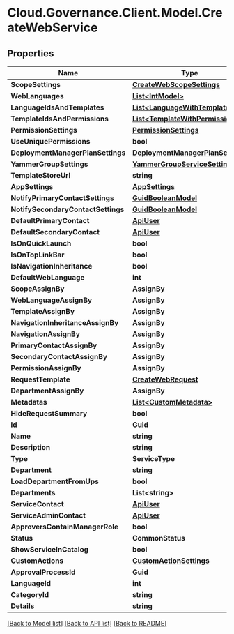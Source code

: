 # Cloud.Governance.Client.Model.CreateWebService
## Properties

Name | Type | Description | Notes
------------ | ------------- | ------------- | -------------
**ScopeSettings** | [**CreateWebScopeSettings**](CreateWebScopeSettings.md) |  | [optional] 
**WebLanguages** | [**List&lt;IntModel&gt;**](IntModel.md) |  | [optional] 
**LanguageIdsAndTemplates** | [**List&lt;LanguageWithTemplates&gt;**](LanguageWithTemplates.md) |  | [optional] 
**TemplateIdsAndPermissions** | [**List&lt;TemplateWithPermissions&gt;**](TemplateWithPermissions.md) |  | [optional] 
**PermissionSettings** | [**PermissionSettings**](PermissionSettings.md) |  | [optional] 
**UseUniquePermissions** | **bool** |  | [optional] 
**DeploymentManagerPlanSettings** | [**DeploymentManagerPlanSettings**](DeploymentManagerPlanSettings.md) |  | [optional] 
**YammerGroupSettings** | [**YammerGroupServiceSettings**](YammerGroupServiceSettings.md) |  | [optional] 
**TemplateStoreUrl** | **string** |  | [optional] 
**AppSettings** | [**AppSettings**](AppSettings.md) |  | [optional] 
**NotifyPrimaryContactSettings** | [**GuidBooleanModel**](GuidBooleanModel.md) |  | [optional] 
**NotifySecondaryContactSettings** | [**GuidBooleanModel**](GuidBooleanModel.md) |  | [optional] 
**DefaultPrimaryContact** | [**ApiUser**](ApiUser.md) |  | [optional] 
**DefaultSecondaryContact** | [**ApiUser**](ApiUser.md) |  | [optional] 
**IsOnQuickLaunch** | **bool** |  | [optional] 
**IsOnTopLinkBar** | **bool** |  | [optional] 
**IsNavigationInheritance** | **bool** |  | [optional] 
**DefaultWebLanguage** | **int** |  | [optional] 
**ScopeAssignBy** | **AssignBy** |  | [optional] 
**WebLanguageAssignBy** | **AssignBy** |  | [optional] 
**TemplateAssignBy** | **AssignBy** |  | [optional] 
**NavigationInheritanceAssignBy** | **AssignBy** |  | [optional] 
**NavigationAssignBy** | **AssignBy** |  | [optional] 
**PrimaryContactAssignBy** | **AssignBy** |  | [optional] 
**SecondaryContactAssignBy** | **AssignBy** |  | [optional] 
**PermissionAssignBy** | **AssignBy** |  | [optional] 
**RequestTemplate** | [**CreateWebRequest**](CreateWebRequest.md) |  | [optional] 
**DepartmentAssignBy** | **AssignBy** |  | [optional] 
**Metadatas** | [**List&lt;CustomMetadata&gt;**](CustomMetadata.md) |  | [optional] 
**HideRequestSummary** | **bool** |  | [optional] 
**Id** | **Guid** |  | [optional] 
**Name** | **string** |  | [optional] 
**Description** | **string** |  | [optional] 
**Type** | **ServiceType** |  | [optional] 
**Department** | **string** |  | [optional] 
**LoadDepartmentFromUps** | **bool** |  | [optional] 
**Departments** | **List&lt;string&gt;** |  | [optional] 
**ServiceContact** | [**ApiUser**](ApiUser.md) |  | [optional] 
**ServiceAdminContact** | [**ApiUser**](ApiUser.md) |  | [optional] 
**ApproversContainManagerRole** | **bool** |  | [optional] 
**Status** | **CommonStatus** |  | [optional] 
**ShowServiceInCatalog** | **bool** |  | [optional] 
**CustomActions** | [**CustomActionSettings**](CustomActionSettings.md) |  | [optional] 
**ApprovalProcessId** | **Guid** |  | [optional] 
**LanguageId** | **int** |  | [optional] 
**CategoryId** | **string** |  | [optional] 
**Details** | **string** |  | [optional] 

[[Back to Model list]](../README.md#documentation-for-models) [[Back to API list]](../README.md#documentation-for-api-endpoints) [[Back to README]](../README.md)

